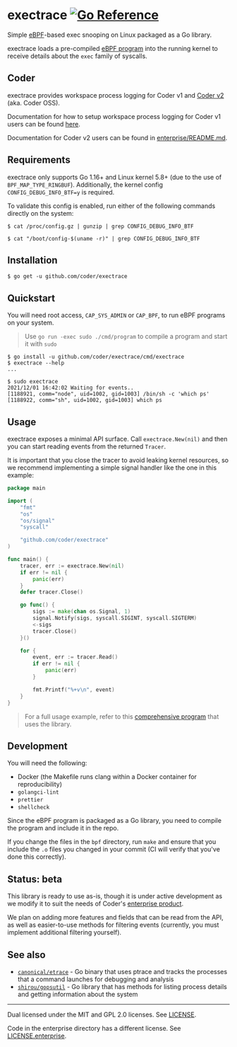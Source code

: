 # exectrace [![Go Reference](https://pkg.go.dev/badge/github.com/coder/exectrace.svg)](https://pkg.go.dev/github.com/coder/exectrace)

Simple [eBPF](https://ebpf.io/)-based exec snooping on Linux packaged as a Go
library.

exectrace loads a pre-compiled [eBPF program](./bpf/handler.c) into the running
kernel to receive details about the `exec` family of syscalls.

## Coder

exectrace provides workspace process logging for Coder v1 and
[Coder v2](https://github.com/coder/coder) (aka. Coder OSS).

Documentation for how to setup workspace process logging for Coder v1 users can
be found
[here](https://coder.com/docs/v1/v1.38/admin/workspace-management/process-logging).

Documentation for Coder v2 users can be found in
[enterprise/README.md](enterprise/README.md).

## Requirements

exectrace only supports Go 1.16+ and Linux kernel 5.8+ (due to the use of
`BPF_MAP_TYPE_RINGBUF`). Additionally, the kernel config
`CONFIG_DEBUG_INFO_BTF=y` is required.

To validate this config is enabled, run either of the following commands
directly on the system:

```console
$ cat /proc/config.gz | gunzip | grep CONFIG_DEBUG_INFO_BTF
```

```console
$ cat "/boot/config-$(uname -r)" | grep CONFIG_DEBUG_INFO_BTF
```

## Installation

```console
$ go get -u github.com/coder/exectrace
```

## Quickstart

You will need root access, `CAP_SYS_ADMIN` or `CAP_BPF`, to run eBPF programs on
your system.

> Use `go run -exec sudo ./cmd/program` to compile a program and start it with
> `sudo`

```console
$ go install -u github.com/coder/exectrace/cmd/exectrace
$ exectrace --help
...

$ sudo exectrace
2021/12/01 16:42:02 Waiting for events..
[1188921, comm="node", uid=1002, gid=1003] /bin/sh -c 'which ps'
[1188922, comm="sh", uid=1002, gid=1003] which ps
```

## Usage

exectrace exposes a minimal API surface. Call `exectrace.New(nil)` and then you
can start reading events from the returned `Tracer`.

It is important that you close the tracer to avoid leaking kernel resources, so
we recommend implementing a simple signal handler like the one in this example:

```go
package main

import (
	"fmt"
	"os"
	"os/signal"
	"syscall"

	"github.com/coder/exectrace"
)

func main() {
	tracer, err := exectrace.New(nil)
	if err != nil {
		panic(err)
	}
	defer tracer.Close()

	go func() {
		sigs := make(chan os.Signal, 1)
		signal.Notify(sigs, syscall.SIGINT, syscall.SIGTERM)
		<-sigs
		tracer.Close()
	}()

	for {
		event, err := tracer.Read()
		if err != nil {
			panic(err)
		}

		fmt.Printf("%+v\n", event)
	}
}
```

> For a full usage example, refer to this
> [comprehensive program](./cmd/exectrace/main.go) that uses the library.

## Development

You will need the following:

- Docker (the Makefile runs clang within a Docker container for reproducibility)
- `golangci-lint`
- `prettier`
- `shellcheck`

Since the eBPF program is packaged as a Go library, you need to compile the
program and include it in the repo.

If you change the files in the `bpf` directory, run `make` and ensure that you
include the `.o` files you changed in your commit (CI will verify that you've
done this correctly).

## Status: beta

This library is ready to use as-is, though it is under active development as we
modify it to suit the needs of Coder's [enterprise product](https://coder.com).

We plan on adding more features and fields that can be read from the API, as
well as easier-to-use methods for filtering events (currently, you must
implement additional filtering yourself).

## See also

- [`canonical/etrace`](https://github.com/canonical/etrace) - Go binary that
  uses ptrace and tracks the processes that a command launches for debugging and
  analysis
- [`shirou/gopsutil`](https://github.com/shirou/gopsutil) - Go library that has
  methods for listing process details and getting information about the system

---

Dual licensed under the MIT and GPL 2.0 licenses. See [LICENSE](LICENSE).

Code in the enterprise directory has a different license. See
[LICENSE.enterprise](LICENSE.enterprise).
